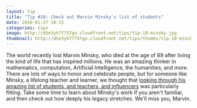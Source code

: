 ```yaml
---
layout: tip
title: "Tip #18: Check out Marvin Minsky's list of students"
date: 2016-01-27 10:15
categories: tips
image: http://d5e3yh7f757go.cloudfront.net/tips/tip-18-minsky.jpg
thumbnail: http://d5e3yh7f757go.cloudfront.net/tips/thumbs/tip-18-minsky.jpg
---
```

The world recently lost Marvin Minsky, who died at the age of 89 after living the kind of life that has inspired millions. He was an amazing thinker in mathematics, computation, Artificial Intelligence, the humanities, and more. There are lots of ways to honor and celebrate people, but for someone like Minsky, a lifelong teacher and learner, we thought that <a href="http://web.media.mit.edu/~minsky/people.html">looking through his amazing list of students, and teachers, and influencers</a> was particularly fitting. Take some time to learn about Minsky's work if you aren't familiar, and then check out how deeply his legacy stretches. We'll miss you, Marvin.
